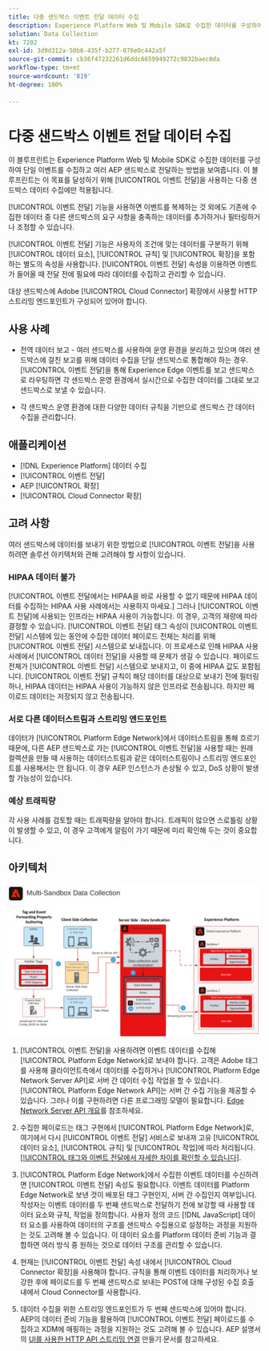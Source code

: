 ```yaml
---
title: 다중 샌드박스 이벤트 전달 데이터 수집
description: Experience Platform Web 및 Mobile SDK로 수집한 데이터를 구성하여 단일 이벤트를 수집하고 여러 Experience Platform 샌드박스로 전달하는 방법을 알아봅니다.
solution: Data Collection
kt: 7202
exl-id: 3d9d312a-50b6-435f-b277-076e0c442a5f
source-git-commit: cb36f47232261d6ddc6659949272c9832baec0da
workflow-type: tm+mt
source-wordcount: '819'
ht-degree: 100%

---
```


# 다중 샌드박스 이벤트 전달 데이터 수집

이 블루프린트는 Experience Platform Web 및 Mobile SDK로 수집한 데이터를 구성하여 단일 이벤트를 수집하고 여러 AEP 샌드박스로 전달하는 방법을 보여줍니다. 이 블루프린트는 이 목표를 달성하기 위해 [!UICONTROL 이벤트 전달]을 사용하는 다중 샌드박스 데이터 수집에만 적용됩니다.

[!UICONTROL 이벤트 전달] 기능을 사용하면 이벤트를 복제하는 것 외에도 기존에 수집한 데이터 중 다른 샌드박스의 요구 사항을 충족하는 데이터를 추가하거나 필터링하거나 조정할 수 있습니다.

[!UICONTROL 이벤트 전달] 기능은 사용자의 조건에 맞는 데이터를 구분하기 위해 [!UICONTROL 데이터 요소], [!UICONTROL 규칙] 및 [!UICONTROL 확장]을 포함하는 별도의 속성을 사용합니다. [!UICONTROL 이벤트 전달] 속성을 이용하면 이벤트가 들어올 때 전달 전에 필요에 따라 데이터를 수집하고 관리할 수 있습니다.

대상 샌드박스에 Adobe [!UICONTROL Cloud Connector] 확장에서 사용할 HTTP 스트리밍 엔드포인트가 구성되어 있어야 합니다.

## 사용 사례

* 전역 데이터 보고 - 여러 샌드박스를 사용하여 운영 환경을 분리하고 있으며 여러 샌드박스에 걸친 보고를 위해 데이터 수집을 단일 샌드박스로 통합해야 하는 경우. [!UICONTROL 이벤트 전달]을 통해 Experience Edge 이벤트를 보고 샌드박스로 라우팅하면 각 샌드박스 운영 환경에서 실시간으로 수집한 데이터를 그대로 보고 샌드박스로 보낼 수 있습니다.

* 각 샌드박스 운영 환경에 대한 다양한 데이터 규칙을 기반으로 샌드박스 간 데이터 수집을 관리합니다.

## 애플리케이션

* [!DNL Experience Platform] 데이터 수집
* [!UICONTROL 이벤트 전달]
* AEP [!UICONTROL 확장]
* [!UICONTROL Cloud Connector 확장]

## 고려 사항

여러 샌드박스에 데이터를 보내기 위한 방법으로 [!UICONTROL 이벤트 전달]을 사용하려면 솔루션 아키텍처와 관해 고려해야 할 사항이 있습니다.

### HIPAA 데이터 불가

[!UICONTROL 이벤트 전달에서는 HIPAA을 바로 사용할 수 없기 때문에 HIPAA 데이터를 수집하는 HIPAA 사용 사례에서는 사용하지 마세요.] 그러나 [!UICONTROL 이벤트 전달]에 사용되는 인프라는 HIPAA 사용이 가능합니다. 이 경우, 고객의 재량에 따라 결정할 수 있습니다. [!UICONTROL 이벤트 전달] 태그 속성이 [!UICONTROL 이벤트 전달] 시스템에 있는 동안에 수집한 데이터 페이로드 전체는 처리를 위해 [!UICONTROL 이벤트 전달] 시스템으로 보내집니다. 이 프로세스로 인해 HIPAA 사용 사례에서 [!UICONTROL 데이터 전달]을 사용할 때 문제가 생길 수 있습니다. 페이로드 전체가 [!UICONTROL 이벤트 전달] 시스템으로 보내지고, 이 중에 HIPAA 값도 포함됩니다. [!UICONTROL 이벤트 전달] 규칙이 해당 데이터를 대상으로 보내기 전에 필터링하나, HIPAA 데이터는 HIPAA 사용이 가능하지 않은 인프라로 전송됩니다. 하지만 페이로드 데이터는 저장되지 않고 전송됩니다.

### 서로 다른 데이터스트림과 스트리밍 엔드포인트

데이터가 [!UICONTROL Platform Edge Network]에서 데이터스트림을 통해 흐르기 때문에, 다른 AEP 샌드박스로 가는 [!UICONTROL 이벤트 전달]을 사용할 때는 원래 컬렉션을 만들 때 사용하는 데이터스트림과 같은 데이터스트림이나 스트리밍 엔드포인트를 사용해서는 안 됩니다. 이 경우 AEP 인스턴스가 손상될 수 있고, DoS 상황이 발생할 가능성이 있습니다.

### 예상 트래픽량

각 사용 사례를 검토할 때는 트래픽량을 알아야 합니다. 트래픽이 많으면 스로틀링 상황이 발생할 수 있고, 이 경우 고객에게 알림이 가기 때문에 미리 확인해 두는 것이 중요합니다.

## 아키텍처

![다중 샌드박스 [!UICONTROL 이벤트 전달]](assets/multi-sandbox-data-collection.png)

1. [!UICONTROL 이벤트 전달]을 사용하려면 이벤트 데이터를 수집해 [!UICONTROL Platform Edge Network]로 보내야 합니다. 고객은 Adobe 태그를 사용해 클라이언트측에서 데이터를 수집하거나 [!UICONTROL Platform Edge Network Server API]로 서버 간 데이터 수집 작업을 할 수 있습니다. [!UICONTROL Platform Edge Network API]는 서버 간 수집 기능을 제공할 수 있습니다. 그러나 이를 구현하려면 다른 프로그래밍 모델이 필요합니다. [Edge Network Server API 개요](https://experienceleague.adobe.com/docs/experience-platform/edge-network-server-api/overview.html?lang=ko)를 참조하세요.

1. 수집한 페이로드는 태그 구현에서 [!UICONTROL Platform Edge Network]로, 여기에서 다시 [!UICONTROL 이벤트 전달] 서비스로 보내져 고유 [!UICONTROL 데이터 요소], [!UICONTROL 규칙] 및 [!UICONTROL 작업]에 따라 처리됩니다. [[!UICONTROL 태그와 이벤트 전달에서 자세한 차이를 확인할 수 있습니다]](https://experienceleague.adobe.com/docs/experience-platform/tags/event-forwarding/overview.html?lang=ko#differences-from-tags).

1. [!UICONTROL Platform Edge Network]에서 수집한 이벤트 데이터를 수신하려면 [!UICONTROL 이벤트 전달] 속성도 필요합니다. 이벤트 데이터를 Platform Edge Network로 보낸 것이 배포된 태그 구현인지, 서버 간 수집인지 여부입니다. 작성자는 이벤트 데이터를 두 번째 샌드박스로 전달하기 전에 보강할 때 사용할 데이터 요소와 규칙, 작업을 정의합니다. 사용자 정의 코드 [!DNL JavaScript] 데이터 요소를 사용하여 데이터의 구조를 샌드박스 수집용으로 설정하는 과정을 지원하는 것도 고려해 볼 수 있습니다. 이 데이터 요소를 Platform 데이터 준비 기능과 결합하면 여러 방식 중 원하는 것으로 데이터 구조를 관리할 수 있습니다.

1. 현재는 [!UICONTROL 이벤트 전달] 속성 내에서 [!UICONTROL Cloud Connector 확장]을 사용해야 합니다. 규칙을 통해 이벤트 데이터를 처리하거나 보강한 후에 페이로드를 두 번째 샌드박스로 보내는 POST에 대해 구성된 수집 호출 내에서 Cloud Connector를 사용합니다.

1. 데이터 수집을 위한 스트리밍 엔드포인트가 두 번째 샌드박스에 있어야 합니다. AEP의 데이터 준비 기능을 활용하여 [!UICONTROL 이벤트 전달] 페이로드를 수집하고 XDM에 매핑하는 과정을 지원하는 것도 고려해 볼 수 있습니다. AEP 설명서의 [UI를 사용한 HTTP API 스트리밍 연결](https://experienceleague.adobe.com/docs/experience-platform/sources/ui-tutorials/create/streaming/http.html?lang=ko) 만들기 문서를 참고하세요.
